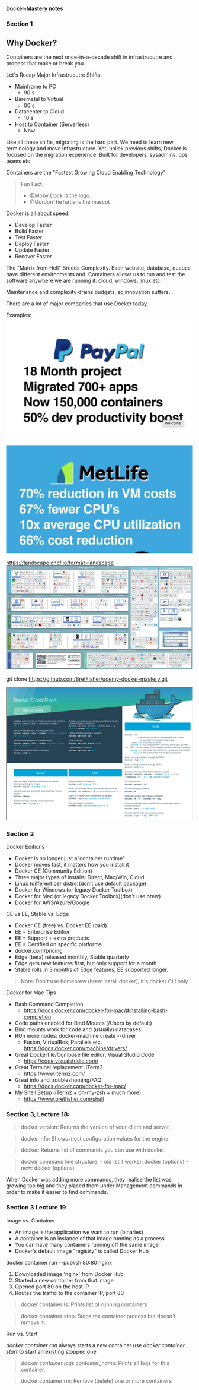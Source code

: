 #### Docker-Mastery notes

### Section 1

## Why Docker?

Containers are the next once-in-a-decade shift in infrastrucutre and process that make or break you.

Let's Recap
Major Infrastrucutre Shifts:

- Mainframe to PC
    - 90's
- Baremetal to Virtual
    - 00's
- Datacenter to Cloud
    - 10's
- Host to Container (Serverless)
    - Now

Like all these shifts, migrating is the hard part. We need to learn new terminology and move infrastructure.
Yet, unliek previous shifts, Docker is focused on the migration experience. Built for developers, sysadmins, ops teams etc.

Containers are the "Fastest Growing Cloud Enabling Technology"

> Fun Fact:
> - @Moby Dock is the logo.
> - @GordonTheTurtle is the mascot

Docker is all about speed.
- Develop Faster
- Build Faster
- Test Faster
- Deploy Faster
- Update Faster
- Recover Faster

The "Matrix from Hell" Breeds Complexity. Each website, database, queues have different environments and.
Containers allows us to run and test the software anywhere we are running it: cloud, windows, linux etc.

Maintenance and complexity drains budgets, so innovation suffers.

There are a lot of major companies that use Docker today.

Examples:
![paypal](paypal.png "Paypal statistic")
![metlife](metlife.png "Metlife statistic")

https://landscape.cncf.io/format=landscape
![landscape](landscape.png "Landscape.cncf.io")

git clone https://github.com/BretFisher/udemy-docker-mastery.git


![docker-cheatsheet](docker-cheatsheet.png "Docker cheat sheet")

### Section 2
Docker Editions
- Docker is no longer just a"container runtime"
- Docker moves fast, it matters how you install it
- Docker CE (Community Edition)
- Three major types of installs: Direct, Mac/Win, Cloud
- Linux (different per distro)(don't use default package)
- Docker for Windows (or legacy Docker Toolbox)
- Docker for Mac (or legacy Docker Toolbox)(don't use brew)
- Docker for AWS/Azure/Google

CE vs EE, Stable vs. Edge
- Docker CE (free) vs. Docker EE (paid)
- EE = Enterprise Edition
- EE = Support + extra products
- EE = Certified on specific platforms
- docker.com/pricing
- Edge (beta) released monthly, Stable quarterly
- Edge gets new features first, but only support for a month
- Stable rolls in 3 months of Edge features, EE supported longer.

> Note: Don't use homebrew (brew install docker), it's docker CLI only.

Docker for Mac Tips
- Bash Command Completion
    - https://docs.docker.com/docker-for-mac/#installing-bash-completion
- Code paths enabled for Bind Mounts (/Users by default)
- Bind mounts work for code and (usually) databases
- RUn more nodes: docker-machine create --driver
    - Fusion, VirtualBox, Parallels etc. https://docs.docker.com/machine/drivers/
- Great Dockerfile/Compose file editor: Visual Studio Code
    - https://code.visualstudio.com/
- Great Terminal replacement: iTerm2
    - https://www.iterm2.com/
- Great info and troubleshooting/FAQ
    - https://docs.docker.com/docker-for-mac/
- My Shell Setup (iTerm2 + oh-my-zsh + much more)
    - https://www.bretfisher.com/shell

### Section 3, Lecture 18:
> docker version: Returns the version of your client and server.

> docker info: Shows most configuration values for the engine.

> docker: Returns list of commands you can use with docker.

> docker command line structure:
    - old (still works): docker <command> (options)
    - new: docker <command> <sub-command> (options)

When Docker was adding more commands, they realise the list was growing too big and they placed them under Management commands in order to make it easier to find commands.

### Section 3 Lecture 19

Image vs. Container
- An image is the application we want to run (binaries)
- A container is an instance of that image running as a process
- You can have many containers running off the same image
- Docker's default image "registry" is called Docker Hub

docker container run --publish 80:80 nginx

1. Downloaded image 'nginx' from Docker Hub
2. Started a new container from that image
3. Opened port 80 on the host IP
4. Routes the traffic to the container IP, port 80

> docker container ls: Prints list of running containers

> docker container stop: Stops the container process but doesn't remove it.

Run vs. Start

*docker container run* always starts a new container
use *docker container start* to start an existing stopped one

> *docker container logs container_name*: Prints all logs for this container.

> docker container rm: Remove (delete) one or more containers